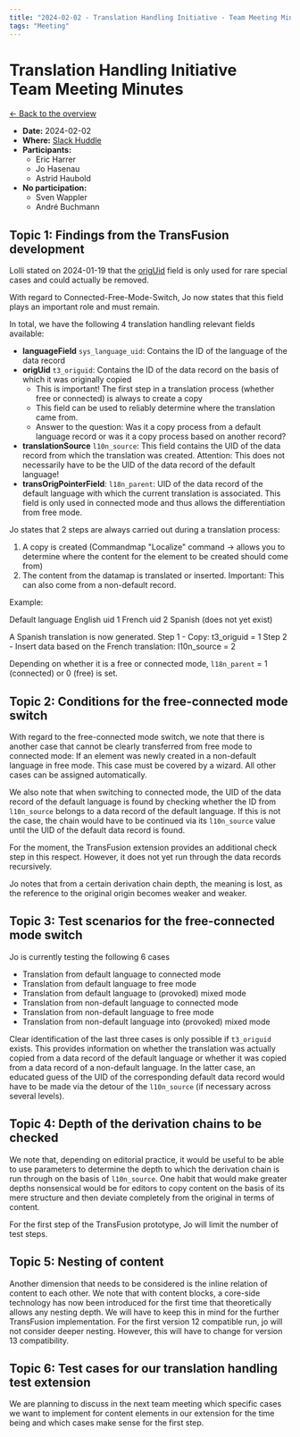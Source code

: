 ```yaml
---
title: "2024-02-02 - Translation Handling Initiative - Team Meeting Minutes"
tags: "Meeting"
---
```


# Translation Handling Initiative<br>Team Meeting Minutes

[← Back to the overview](https://notes.typo3.org/s/f3ae8fZSD)

- **Date:** 2024-02-02<br>
- **Where:** [Slack Huddle](https://app.slack.com/huddle/T024TUMLZ/C05D7UF1L8M)
- **Participants:**
    - Eric Harrer
    - Jo Hasenau
    - Astrid Haubold
- **No participation:**
    - Sven Wappler
    - André Buchmann

## Topic 1: Findings from the TransFusion development

Lolli stated on 2024-01-19 that the [origUid](https://docs.typo3.org/m/typo3/reference-tca/main/en-us/Ctrl/Properties/OrigUid.html) field is only used for rare special cases and could actually be removed.

With regard to Connected-Free-Mode-Switch, Jo now states that this field plays an important role and must remain.

In total, we have the following 4 translation handling relevant fields available:

- **languageField** `sys_language_uid`: Contains the ID of the language of the data record
- **origUid** `t3_origuid`: Contains the ID of the data record on the basis of which it was originally copied
  - This is important! The first step in a translation process (whether free or connected) is always to create a copy
  - This field can be used to reliably determine where the translation came from.
  - Answer to the question: Was it a copy process from a default language record or was it a copy process based on another record?
- **translationSource** `l10n_source`: This field contains the UID of the data record from which the translation was created. Attention: This does not necessarily have to be the UID of the data record of the default language!
- **transOrigPointerField**: `l18n_parent`: UID of the data record of the default language with which the current translation is associated. This field is only used in connected mode and thus allows the differentiation from free mode.

Jo states that 2 steps are always carried out during a translation process:
1) A copy is created (Commandmap "Localize" command → allows you to determine where the content for the element to be created should come from)
2) The content from the datamap is translated or inserted. Important: This can also come from a non-default record.

Example:

Default language English uid 1
French uid 2
Spanish (does not yet exist)

A Spanish translation is now generated.
Step 1 - Copy: t3_origuid = 1
Step 2 - Insert data based on the French translation: l10n_source = 2

Depending on whether it is a free or connected mode, `l18n_parent` = 1 (connected) or 0 (free) is set.

## Topic 2: Conditions for the free-connected mode switch

With regard to the free-connected mode switch, we note that there is another case that cannot be clearly transferred from free mode to connected mode: If an element was newly created in a non-default language in free mode. This case must be covered by a wizard. All other cases can be assigned automatically.

We also note that when switching to connected mode, the UID of the data record of the default language is found by checking whether the ID from `l10n_source` belongs to a data record of the default language. If this is not the case, the chain would have to be continued via its `l10n_source` value until the UID of the default data record is found.

For the moment, the TransFusion extension provides an additional check step in this respect. However, it does not yet run through the data records recursively.

Jo notes that from a certain derivation chain depth, the meaning is lost, as the reference to the original origin becomes weaker and weaker.

## Topic 3: Test scenarios for the free-connected mode switch

Jo is currently testing the following 6 cases
- Translation from default language to connected mode
- Translation from default language to free mode
- Translation from default language to (provoked) mixed mode
- Translation from non-default language to connected mode
- Translation from non-default language to free mode
- Translation from non-default language into (provoked) mixed mode

Clear identification of the last three cases is only possible if `t3_origuid` exists. This provides information on whether the translation was actually copied from a data record of the default language or whether it was copied from a data record of a non-default language. In the latter case, an educated guess of the UID of the corresponding default data record would have to be made via the detour of the `l10n_source` (if necessary across several levels).

## Topic 4: Depth of the derivation chains to be checked

We note that, depending on editorial practice, it would be useful to be able to use parameters to determine the depth to which the derivation chain is run through on the basis of `l10n_source`.
One habit that would make greater depths nonsensical would be for editors to copy content on the basis of its mere structure and then deviate completely from the original in terms of content.

For the first step of the TransFusion prototype, Jo will limit the number of test steps.

## Topic 5: Nesting of content

Another dimension that needs to be considered is the inline relation of content to each other. We note that with content blocks, a core-side technology has now been introduced for the first time that theoretically allows any nesting depth. We will have to keep this in mind for the further TransFusion implementation. For the first version 12 compatible run, jo will not consider deeper nesting. However, this will have to change for version 13 compatibility.

## Topic 6: Test cases for our translation handling test extension

We are planning to discuss in the next team meeting which specific cases we want to implement for content elements in our extension for the time being and which cases make sense for the first step.